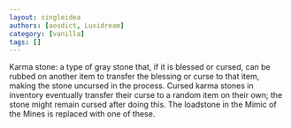 ```yaml
---
layout: singleidea
authors: [aosdict, Luxidream]
category: [vanilla]
tags: []
---
```

Karma stone: a type of gray stone that, if it is blessed or cursed, can be rubbed on another item to transfer the blessing or curse to that item, making the stone uncursed in the process. Cursed karma stones in inventory eventually transfer their curse to a random item on their own; the stone might remain cursed after doing this. The loadstone in the Mimic of the Mines is replaced with one of these.

